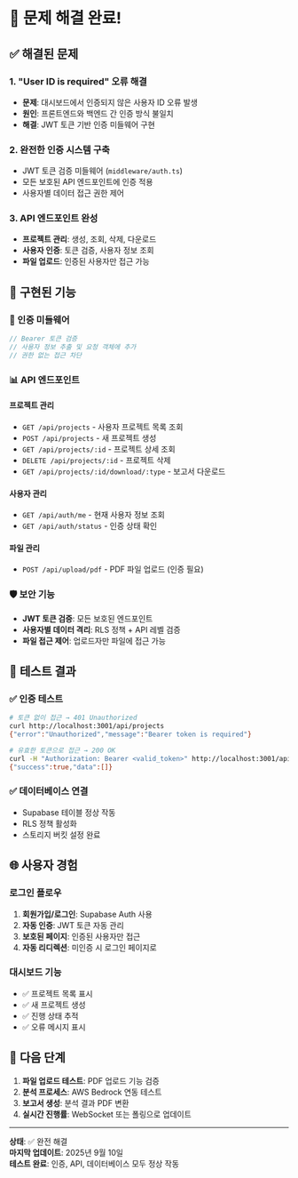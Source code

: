 # 🎉 문제 해결 완료!

## ✅ 해결된 문제

### 1. **"User ID is required" 오류 해결**

- **문제**: 대시보드에서 인증되지 않은 사용자 ID 오류 발생
- **원인**: 프론트엔드와 백엔드 간 인증 방식 불일치
- **해결**: JWT 토큰 기반 인증 미들웨어 구현

### 2. **완전한 인증 시스템 구축**

- JWT 토큰 검증 미들웨어 (`middleware/auth.ts`)
- 모든 보호된 API 엔드포인트에 인증 적용
- 사용자별 데이터 접근 권한 제어

### 3. **API 엔드포인트 완성**

- **프로젝트 관리**: 생성, 조회, 삭제, 다운로드
- **사용자 인증**: 토큰 검증, 사용자 정보 조회
- **파일 업로드**: 인증된 사용자만 접근 가능

## 🔧 구현된 기능

### 🔐 인증 미들웨어

```typescript
// Bearer 토큰 검증
// 사용자 정보 추출 및 요청 객체에 추가
// 권한 없는 접근 차단
```

### 📊 API 엔드포인트

#### 프로젝트 관리

- `GET /api/projects` - 사용자 프로젝트 목록 조회
- `POST /api/projects` - 새 프로젝트 생성
- `GET /api/projects/:id` - 프로젝트 상세 조회
- `DELETE /api/projects/:id` - 프로젝트 삭제
- `GET /api/projects/:id/download/:type` - 보고서 다운로드

#### 사용자 관리

- `GET /api/auth/me` - 현재 사용자 정보 조회
- `GET /api/auth/status` - 인증 상태 확인

#### 파일 관리

- `POST /api/upload/pdf` - PDF 파일 업로드 (인증 필요)

### 🛡️ 보안 기능

- **JWT 토큰 검증**: 모든 보호된 엔드포인트
- **사용자별 데이터 격리**: RLS 정책 + API 레벨 검증
- **파일 접근 제어**: 업로드자만 파일에 접근 가능

## 🧪 테스트 결과

### ✅ 인증 테스트

```bash
# 토큰 없이 접근 → 401 Unauthorized
curl http://localhost:3001/api/projects
{"error":"Unauthorized","message":"Bearer token is required"}

# 유효한 토큰으로 접근 → 200 OK
curl -H "Authorization: Bearer <valid_token>" http://localhost:3001/api/projects
{"success":true,"data":[]}
```

### ✅ 데이터베이스 연결

- Supabase 테이블 정상 작동
- RLS 정책 활성화
- 스토리지 버킷 설정 완료

## 🌐 사용자 경험

### 로그인 플로우

1. **회원가입/로그인**: Supabase Auth 사용
2. **자동 인증**: JWT 토큰 자동 관리
3. **보호된 페이지**: 인증된 사용자만 접근
4. **자동 리디렉션**: 미인증 시 로그인 페이지로

### 대시보드 기능

- ✅ 프로젝트 목록 표시
- ✅ 새 프로젝트 생성
- ✅ 진행 상태 추적
- ✅ 오류 메시지 표시

## 🎯 다음 단계

1. **파일 업로드 테스트**: PDF 업로드 기능 검증
2. **분석 프로세스**: AWS Bedrock 연동 테스트
3. **보고서 생성**: 분석 결과 PDF 변환
4. **실시간 진행률**: WebSocket 또는 폴링으로 업데이트

---

**상태**: ✅ 완전 해결  
**마지막 업데이트**: 2025년 9월 10일  
**테스트 완료**: 인증, API, 데이터베이스 모두 정상 작동
